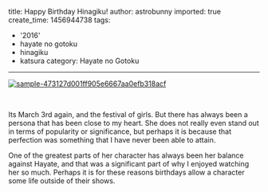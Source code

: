 title: Happy Birthday Hinagiku!
author: astrobunny
imported: true
create_time: 1456944738
tags:
- '2016'
- hayate no gotoku
- hinagiku
- katsura
category: Hayate no Gotoku
---
 [![sample-473127d001ff905e6667aa0efb318acf](wp-uploads/2016/03/sample-473127d001ff905e6667aa0efb318acf-500x316.jpg)](/images/wp-uploads/2016/03/sample-473127d001ff905e6667aa0efb318acf.jpg)  
  
&nbsp;  
  
Its March 3rd again, and the festival of girls. But there has always been a persona that has been close to my heart. She does not really even stand out in terms of popularity or significance, but perhaps it is because that perfection was something that I have never been able to attain.  
  
One of the greatest parts of her character has always been her balance against Hayate, and that was a significant part of why I enjoyed watching her so much. Perhaps it is for these reasons birthdays allow a character some life outside of their shows.